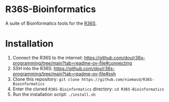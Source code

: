# R36S-Bioinformatics
A suite of Bioinformatics tools for the [R36S](https://handhelds.miraheze.org/wiki/R36S_Handheld_Wiki).

# Installation

1. Connect the R36S to the internet: https://github.com/dov/r36s-programming/tree/main?tab=readme-ov-file#connecting
2. SSH into the R36S: https://github.com/dov/r36s-programming/tree/main?tab=readme-ov-file#ssh
3. Clone this repository: `git clone https://github.com/niemasd/R36S-Bioinformatics`
4. Enter the cloned `R36S-Bioinformatics` directory: `cd R36S-Bioinformatics`
5. Run the installation script: `./install.sh`
